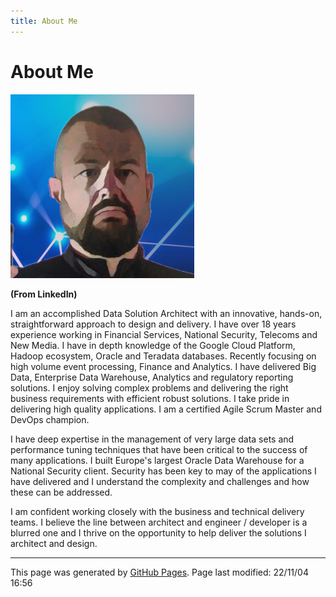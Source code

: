 ```yaml
---
title: About Me
---
```


# About Me

![](/images/Me.png)

**(From LinkedIn)**

I am an accomplished Data Solution Architect with an innovative, hands-on, straightforward approach to design and delivery. I have over 18 years experience working in Financial Services, National Security, Telecoms and New Media. I have in depth knowledge of the Google Cloud Platform, Hadoop ecosystem, Oracle and Teradata databases. Recently focusing on high volume event processing, Finance and Analytics. I have delivered Big Data, Enterprise Data Warehouse, Analytics and regulatory reporting solutions. I enjoy solving complex problems and delivering the right business requirements with efficient robust solutions. I take pride in delivering high quality applications. I am a certified Agile Scrum Master and DevOps champion.

I have deep expertise in the management of very large data sets and performance tuning techniques that have been critical to the success of many applications. I built Europe's largest Oracle Data Warehouse for a National Security client. Security has been key to may of the applications I have delivered and I understand the complexity and challenges and how these can be addressed.

I am confident working closely with the business and technical delivery teams. I believe the line between architect and engineer / developer is a blurred one and I thrive on the opportunity to help deliver the solutions I architect and design.

<hr>
<p class="pagedate">This page was generated by <a href=".">GitHub Pages</a>.  Page last modified: 22/11/04 16:56</p>
